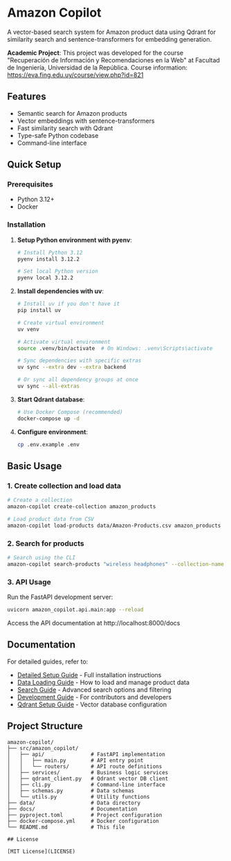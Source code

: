 # Amazon Copilot

A vector-based search system for Amazon product data using Qdrant for similarity search and sentence-transformers for embedding generation.

**Academic Project**: This project was developed for the course "Recuperación de Información y Recomendaciones en la Web" at Facultad de Ingeniería, Universidad de la República. Course information: https://eva.fing.edu.uy/course/view.php?id=821

## Features

- Semantic search for Amazon products
- Vector embeddings with sentence-transformers
- Fast similarity search with Qdrant
- Type-safe Python codebase
- Command-line interface

## Quick Setup

### Prerequisites

- Python 3.12+
- Docker

### Installation

1. **Setup Python environment with pyenv**:
   ```bash
   # Install Python 3.12
   pyenv install 3.12.2

   # Set local Python version
   pyenv local 3.12.2
   ```

2. **Install dependencies with uv**:
   ```bash
   # Install uv if you don't have it
   pip install uv

   # Create virtual environment
   uv venv

   # Activate virtual environment
   source .venv/bin/activate  # On Windows: .venv\Scripts\activate

   # Sync dependencies with specific extras
   uv sync --extra dev --extra backend

   # Or sync all dependency groups at once
   uv sync --all-extras
   ```

3. **Start Qdrant database**:
   ```bash
   # Use Docker Compose (recommended)
   docker-compose up -d
   ```

4. **Configure environment**:
   ```bash
   cp .env.example .env
   ```

## Basic Usage

### 1. Create collection and load data

```bash
# Create a collection
amazon-copilot create-collection amazon_products

# Load product data from CSV
amazon-copilot load-products data/Amazon-Products.csv amazon_products
```

### 2. Search for products

```bash
# Search using the CLI
amazon-copilot search-products "wireless headphones" --collection-name amazon_products
```

### 3. API Usage

Run the FastAPI development server:

```bash
uvicorn amazon_copilot.api.main:app --reload
```

Access the API documentation at http://localhost:8000/docs

## Documentation

For detailed guides, refer to:

- [Detailed Setup Guide](docs/setup.md) - Full installation instructions
- [Data Loading Guide](docs/data_loading.md) - How to load and manage product data
- [Search Guide](docs/search.md) - Advanced search options and filtering
- [Development Guide](docs/development.md) - For contributors and developers
- [Qdrant Setup Guide](docs/qdrant_setup.md) - Vector database configuration

## Project Structure

```
amazon-copilot/
├── src/amazon_copilot/
│   ├── api/               # FastAPI implementation
│   │   ├── main.py        # API entry point
│   │   └── routers/       # API route definitions
│   ├── services/          # Business logic services
│   ├── qdrant_client.py   # Qdrant vector DB client
│   ├── cli.py             # Command-line interface
│   ├── schemas.py         # Data schemas
│   └── utils.py           # Utility functions
├── data/                  # Data directory
├── docs/                  # Documentation
├── pyproject.toml         # Project configuration
├── docker-compose.yml     # Docker configuration
└── README.md              # This file

## License

[MIT License](LICENSE)
